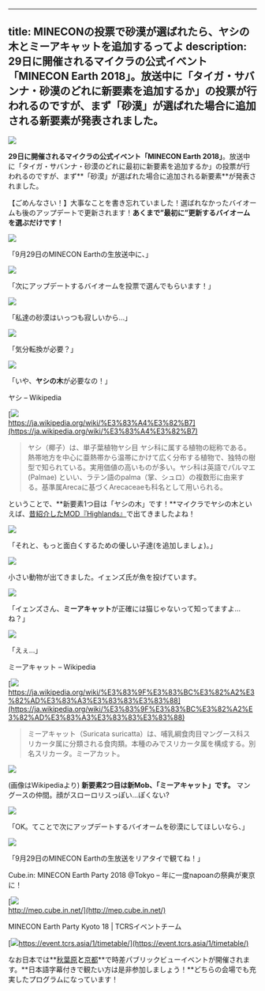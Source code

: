 
---
title: MINECONの投票で砂漠が選ばれたら、ヤシの木とミーアキャットを追加するってよ
description: 29日に開催されるマイクラの公式イベント「MINECON Earth 2018」。放送中に「タイガ・サバンナ・砂漠のどれに新要素を追加するか」の投票が行われるのですが、まず「砂漠」が選ばれた場合に追加される新要素が発表されました。
---

![](https://cdn-ak.f.st-hatena.com/images/fotolife/s/sasigume/20210208/20210208123217.png)

**29日に開催されるマイクラの公式イベント「MINECON Earth 2018」**。放送中に「タイガ・サバンナ・砂漠のどれに最初に新要素を追加するか」の投票が行われるのですが、まず**「砂漠」が選ばれた場合に追加される新要素**が発表されました。

【ごめんなさい！】大事なことを書き忘れていました！選ばれなかったバイオームも後のアップデートで更新されます！**あくまで”最初に”更新するバイオームを選ぶだけです！**

![](https://cdn-ak.f.st-hatena.com/images/fotolife/s/sasigume/20210208/20210208115323.png)

「9月29日のMINECON Earthの生放送中に、」

![](https://cdn-ak.f.st-hatena.com/images/fotolife/s/sasigume/20210208/20210208115328.png)

「次にアップデートするバイオームを投票で選んでもらいます！」

![](https://cdn-ak.f.st-hatena.com/images/fotolife/s/sasigume/20210208/20210208115332.png)

「私達の砂漠はいっつも寂しいから…」

![](https://cdn-ak.f.st-hatena.com/images/fotolife/s/sasigume/20210208/20210208115336.png)

「気分転換が必要？」

![](https://cdn-ak.f.st-hatena.com/images/fotolife/s/sasigume/20210208/20210208115339.png)

「いや、**ヤシの木**が必要なの！」

ヤシ – Wikipedia

[![](https://cdn-ak.f.st-hatena.com/images/fotolife/s/sasigume/20210208/20210208115348.png)  
https://ja.wikipedia.org/wiki/%E3%83%A4%E3%82%B7](https://ja.wikipedia.org/wiki/%E3%83%A4%E3%82%B7)

> ヤシ（椰子）は、単子葉植物ヤシ目 ヤシ科に属する植物の総称である。熱帯地方を中心に亜熱帯から温帯にかけて広く分布する植物で、独特の樹型で知られている。実用価値の高いものが多い。ヤシ科は英語でパルマエ (Palmae) といい、ラテン語のpalma（掌、シュロ）の複数形に由来する。基準属Arecaに基づくArecaceaeも科名として用いられる。

ということで、**新要素1つ目は「ヤシの木」です！**マイクラでヤシの木といえば、[昔紹介したMOD『Highlands』](https://www.napoan.com/beautiful-world-mod-highlands/)で出てきましたよね！

![](https://cdn-ak.f.st-hatena.com/images/fotolife/s/sasigume/20210208/20210208115344.png)

「それと、もっと面白くするための優しい子達(を追加しましょ)。」

![](https://cdn-ak.f.st-hatena.com/images/fotolife/s/sasigume/20210208/20210208105606.png)

小さい動物が出てきました。イェンズ氏が魚を投げています。

![](https://cdn-ak.f.st-hatena.com/images/fotolife/s/sasigume/20210208/20210208115351.png)

「イェンズさん、**ミーアキャット**が正確には猫じゃないって知ってますよ…ね？」

![](https://cdn-ak.f.st-hatena.com/images/fotolife/s/sasigume/20210208/20210208115356.png)

「えぇ…」

ミーアキャット – Wikipedia

[![](https://cdn-ak.f.st-hatena.com/images/fotolife/s/sasigume/20210208/20210208115407.png)  
https://ja.wikipedia.org/wiki/%E3%83%9F%E3%83%BC%E3%82%A2%E3%82%AD%E3%83%A3%E3%83%83%E3%83%88](https://ja.wikipedia.org/wiki/%E3%83%9F%E3%83%BC%E3%82%A2%E3%82%AD%E3%83%A3%E3%83%83%E3%83%88)

> ミーアキャット（Suricata suricatta）は、哺乳綱食肉目マングース科スリカータ属に分類される食肉類。本種のみでスリカータ属を構成する。別名スリカータ。ミーアカット。

![](https://cdn-ak.f.st-hatena.com/images/fotolife/s/sasigume/20210208/20210208110551.jpg)

(画像はWikipediaより) **新要素2つ目は新Mob、「ミーアキャット」です。** マングースの仲間。顔がスローロリスっぽい…ぽくない?

![](https://cdn-ak.f.st-hatena.com/images/fotolife/s/sasigume/20210208/20210208115359.png)

「OK。てことで次にアップデートするバイオームを砂漠にしてほしいなら、」

![](https://cdn-ak.f.st-hatena.com/images/fotolife/s/sasigume/20210208/20210208115402.png)

「9月29日のMINECON Earthの生放送をリアタイで観てね！」

Cube.in: MINECON Earth Party 2018 @Tokyo – 年に一度napoanの祭典が東京に！

[![](https://cdn-ak.f.st-hatena.com/images/fotolife/s/sasigume/20210208/20210208115319.png)  
http://mep.cube.in.net/](http://mep.cube.in.net/)

MINECON Earth Party Kyoto 18 | TCRSイベントチーム

[![](https://cdn-ak.f.st-hatena.com/images/fotolife/s/sasigume/20210208/20210208115410.png)https://event.tcrs.asia/1/timetable/](https://event.tcrs.asia/1/timetable/)

なお日本では**[秋葉原](https://www.napoan.com/cubein-mep2018/)**と**[京都](https://event.tcrs.asia/)**で時差パブリックビューイベントが開催されます。**日本語字幕付きで観たい方は是非参加しましょう！**どちらの会場でも充実したプログラムになっています！
